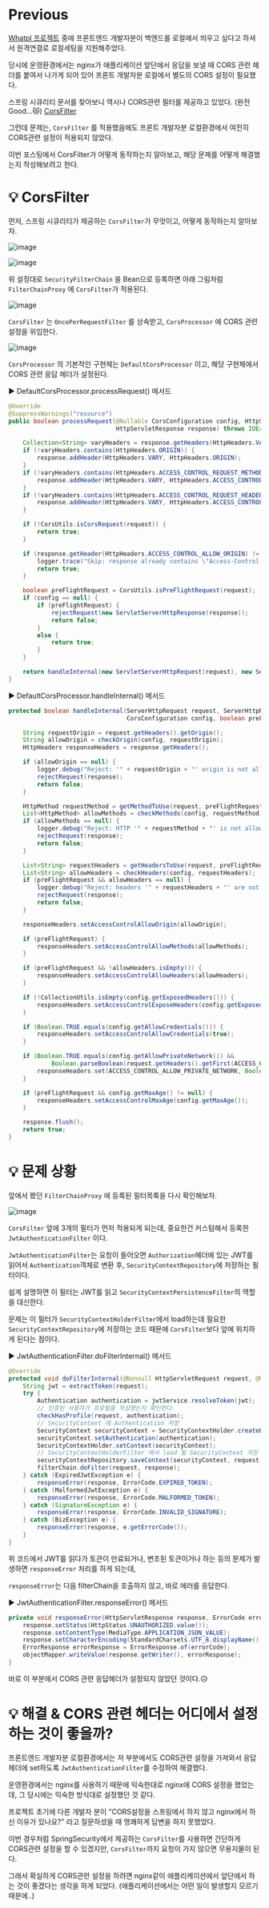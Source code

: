 # Previous

[Whatpl 프로젝트](https://github.com/whatpl/whatpl-backend) 중에 프론트엔드 개발자분이 백엔드를 로컬에서 띄우고 싶다고 하셔서 원격연결로 로컬세팅을 지원해주었다.

당시에 운영환경에서는 nginx가 애플리케이션 앞단에서 응답을 보낼 때 CORS 관련 헤더를 붙여서 나가게 되어 있어 프론트 개발자분 로컬에서 별도의 CORS 설정이 필요했다.

스프링 시큐리티 문서를 찾아보니 역시나 CORS관련 필터를 제공하고 있었다. (완전 Good...😻) [CorsFilter](https://docs.spring.io/spring-security/reference/servlet/integrations/cors.html)

그런데 문제는, `CorsFilter` 를 적용했음에도 프론트 개발자분 로컬환경에서 여전히 CORS관련 설정이 적용되지 않았다.

이번 포스팅에서 CorsFilter가 어떻게 동작하는지 알아보고, 해당 문제를 어떻게 해결했는지 작성해보려고 한다.

# 💡 CorsFilter

먼저, 스프링 시큐리티가 제공하는 `CorsFilter`가 무엇이고, 어떻게 동작하는지 알아보자.

![image](https://github.com/shin-je-woo/TIL/assets/39439576/73a95bf3-36f8-49ab-b572-aef5898ee241)

![image](https://github.com/shin-je-woo/TIL/assets/39439576/d82f2706-7f54-46d4-8623-fa39688acedf)

위 설정대로 `SecurityFilterChain` 을 Bean으로 등록하면 아래 그림처럼 `FilterChainProxy` 에 `CorsFilter`가 적용된다.

![image](https://github.com/shin-je-woo/TIL/assets/39439576/3521a03e-1f04-4292-b39c-44102843ca1e)

`CorsFilter` 는 `OncePerRequestFilter` 를 상속받고, `CorsProcessor` 에 CORS 관련 설정을 위임한다.

![image](https://github.com/shin-je-woo/TIL/assets/39439576/b237ab66-b156-4317-962c-74ad00fb88e6)

`CorsProcessor` 의 기본적인 구현체는 `DefaultCorsProcessor` 이고, 해당 구현체에서 CORS 관련 응답 헤더가 설정된다.

▶️ DefaultCorsProcessor.processRequest() 메서드
```java
@Override
@SuppressWarnings("resource")
public boolean processRequest(@Nullable CorsConfiguration config, HttpServletRequest request,
                              HttpServletResponse response) throws IOException {

    Collection<String> varyHeaders = response.getHeaders(HttpHeaders.VARY);
    if (!varyHeaders.contains(HttpHeaders.ORIGIN)) {
        response.addHeader(HttpHeaders.VARY, HttpHeaders.ORIGIN);
    }
    if (!varyHeaders.contains(HttpHeaders.ACCESS_CONTROL_REQUEST_METHOD)) {
        response.addHeader(HttpHeaders.VARY, HttpHeaders.ACCESS_CONTROL_REQUEST_METHOD);
    }
    if (!varyHeaders.contains(HttpHeaders.ACCESS_CONTROL_REQUEST_HEADERS)) {
        response.addHeader(HttpHeaders.VARY, HttpHeaders.ACCESS_CONTROL_REQUEST_HEADERS);
    }

    if (!CorsUtils.isCorsRequest(request)) {
        return true;
    }

    if (response.getHeader(HttpHeaders.ACCESS_CONTROL_ALLOW_ORIGIN) != null) {
        logger.trace("Skip: response already contains \"Access-Control-Allow-Origin\"");
        return true;
    }

    boolean preFlightRequest = CorsUtils.isPreFlightRequest(request);
    if (config == null) {
        if (preFlightRequest) {
            rejectRequest(new ServletServerHttpResponse(response));
            return false;
        }
        else {
            return true;
        }
    }

    return handleInternal(new ServletServerHttpRequest(request), new ServletServerHttpResponse(response), config, preFlightRequest);
}
```

▶️ DefaultCorsProcessor.handleInternal() 메서드
```java
protected boolean handleInternal(ServerHttpRequest request, ServerHttpResponse response,
                                 CorsConfiguration config, boolean preFlightRequest) throws IOException {

    String requestOrigin = request.getHeaders().getOrigin();
    String allowOrigin = checkOrigin(config, requestOrigin);
    HttpHeaders responseHeaders = response.getHeaders();

    if (allowOrigin == null) {
        logger.debug("Reject: '" + requestOrigin + "' origin is not allowed");
        rejectRequest(response);
        return false;
    }

    HttpMethod requestMethod = getMethodToUse(request, preFlightRequest);
    List<HttpMethod> allowMethods = checkMethods(config, requestMethod);
    if (allowMethods == null) {
        logger.debug("Reject: HTTP '" + requestMethod + "' is not allowed");
        rejectRequest(response);
        return false;
    }

    List<String> requestHeaders = getHeadersToUse(request, preFlightRequest);
    List<String> allowHeaders = checkHeaders(config, requestHeaders);
    if (preFlightRequest && allowHeaders == null) {
        logger.debug("Reject: headers '" + requestHeaders + "' are not allowed");
        rejectRequest(response);
        return false;
    }

    responseHeaders.setAccessControlAllowOrigin(allowOrigin);

    if (preFlightRequest) {
        responseHeaders.setAccessControlAllowMethods(allowMethods);
    }

    if (preFlightRequest && !allowHeaders.isEmpty()) {
        responseHeaders.setAccessControlAllowHeaders(allowHeaders);
    }

    if (!CollectionUtils.isEmpty(config.getExposedHeaders())) {
        responseHeaders.setAccessControlExposeHeaders(config.getExposedHeaders());
    }

    if (Boolean.TRUE.equals(config.getAllowCredentials())) {
        responseHeaders.setAccessControlAllowCredentials(true);
    }

    if (Boolean.TRUE.equals(config.getAllowPrivateNetwork()) &&
            Boolean.parseBoolean(request.getHeaders().getFirst(ACCESS_CONTROL_REQUEST_PRIVATE_NETWORK))) {
        responseHeaders.set(ACCESS_CONTROL_ALLOW_PRIVATE_NETWORK, Boolean.toString(true));
    }

    if (preFlightRequest && config.getMaxAge() != null) {
        responseHeaders.setAccessControlMaxAge(config.getMaxAge());
    }

    response.flush();
    return true;
}
```

# 💡 문제 상황

앞에서 봤던 `FilterChainProxy` 에 등록된 필터목록을 다시 확인해보자.

![image](https://github.com/shin-je-woo/TIL/assets/39439576/3521a03e-1f04-4292-b39c-44102843ca1e)

`CorsFilter` 앞에 3개의 필터가 먼저 적용되게 되는데, 중요한건 커스텀해서 등록한 `JwtAuthenticationFilter` 이다.

`JwtAuthenticationFilter`는 요청이 들어오면 `Authorization`헤더에 있는 JWT를 읽어서 `Authentication`객체로 변환 후, `SecurityContextRepository`에 저장하는 필터이다.

쉽게 설명하면 이 필터는 JWT를 읽고 `SecurityContextPersistenceFilter`의 역할을 대신한다.

문제는 이 필터가 `SecurityContextHolderFilter`에서 load하는데 필요한 `SecurityContextRepository`에 저장하는 코드 때문에 `CorsFilter`보다 앞에 위치하게 된다는 점이다.

▶️ JwtAuthenticationFilter.doFilterInternal() 메서드
```java
@Override
protected void doFilterInternal(@Nonnull HttpServletRequest request, @Nonnull HttpServletResponse response, FilterChain filterChain) throws ServletException, IOException {
    String jwt = extractToken(request);
    try {
        Authentication authentication = jwtService.resolveToken(jwt);
        // 인증된 사용자가 프로필을 작성했는지 확인한다.
        checkHasProfile(request, authentication);
        // SecurityContext 에 Authentication 저장
        SecurityContext securityContext = SecurityContextHolder.createEmptyContext();
        securityContext.setAuthentication(authentication);
        SecurityContextHolder.setContext(securityContext);
        // SecurityContextHolderFilter 에서 load 될 SecurityContext 저장
        securityContextRepository.saveContext(securityContext, request, response);
        filterChain.doFilter(request, response);
    } catch (ExpiredJwtException e) {
        responseError(response, ErrorCode.EXPIRED_TOKEN);
    } catch (MalformedJwtException e) {
        responseError(response, ErrorCode.MALFORMED_TOKEN);
    } catch (SignatureException e) {
        responseError(response, ErrorCode.INVALID_SIGNATURE);
    } catch (BizException e) {
        responseError(response, e.getErrorCode());
    }
}
```

위 코드에서 JWT를 읽다가 토큰이 만료되거나, 변조된 토큰이거나 하는 등의 문제가 발생하면 `responseError` 처리를 하게 되는데,

`responseError`는 다음 filterChain을 호출하지 않고, 바로 에러를 응답한다.

▶️ JwtAuthenticationFilter.responseError() 메서드
```java
private void responseError(HttpServletResponse response, ErrorCode errorCode) throws IOException {
    response.setStatus(HttpStatus.UNAUTHORIZED.value());
    response.setContentType(MediaType.APPLICATION_JSON_VALUE);
    response.setCharacterEncoding(StandardCharsets.UTF_8.displayName());
    ErrorResponse errorResponse = ErrorResponse.of(errorCode);
    objectMapper.writeValue(response.getWriter(), errorResponse);
}
```

바로 이 부분에서 CORS 관련 응답헤더가 설정되지 않았던 것이다.😥

# 💡 해결 & CORS 관련 헤더는 어디에서 설정하는 것이 좋을까?

프론트엔드 개발자분 로컬환경에서는 저 부분에서도 CORS관련 설정을 가져와서 응답헤더에 set하도록 `JwtAuthenticationFilter`를 수정하여 해결했다.

운영환경에서는 nginx를 사용하기 때문에 익숙한대로 nginx에 CORS 설정을 했었는데, 그 당시에는 익숙한 방식대로 설정했던 것 같다.

프로젝트 초기에 다른 개발자 분이 "CORS설정을 스프링에서 하지 않고 nginx에서 하신 이유가 있나요?" 라고 질문하셨을 때 명쾌하게 답변을 하지 못했었다.

이번 경우처럼 SpringSecurity에서 제공하는 `CorsFilter`를 사용하면 간단하게 CORS관련 설정을 할 수 있겠지만, `CorsFilter`까지 요청이 가지 않으면 무용지물이 된다.

그래서 확실하게 CORS관련 설정을 하려면 nginx같이 애플리케이션에서 앞단에서 하는 것이 좋겠다는 생각을 하게 되었다. (애플리케이션에서는 어떤 일이 발생할지 모르기 때문에..)
